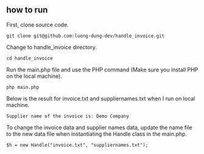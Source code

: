 ## how to run
First, clone source code.
```
git clone git@github.com:luong-dung-dev/handle_invoice.git
```

Change to handle_invoice directory.
```
cd handle_invoice
```

Run the main.php file and use the PHP command (Make sure you install PHP on the local machine).
```
php main.php
```

Below is the result for invoice.txt and suppliernames.txt when I run on local machine.
```
Supplier name of the invoice is: Demo Company
```

To change the invoice data and supplier names data, update the name file to the new data file when instantiating the Handle class in the main.php.
```
$h = new Handle("invoice.txt", "suppliernames.txt");
```

